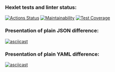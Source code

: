 ### Hexlet tests and linter status:
[![Actions Status](https://github.com/MirrexOne/java-project-71/actions/workflows/hexlet-check.yml/badge.svg)](https://github.com/MirrexOne/java-project-71/actions)
[![Maintainability](https://api.codeclimate.com/v1/badges/090e3bc93a359ad68ecc/maintainability)](https://codeclimate.com/github/MirrexOne/java-project-71/maintainability)
[![Test Coverage](https://api.codeclimate.com/v1/badges/090e3bc93a359ad68ecc/test_coverage)](https://codeclimate.com/github/MirrexOne/java-project-71/test_coverage)

### Presentation of plain JSON difference:
[![asciicast](https://asciinema.org/a/cyPZG0DgN5Cl1SJ0vX8B0NecI.svg)](https://asciinema.org/a/cyPZG0DgN5Cl1SJ0vX8B0NecI)
### Presentation of plain YAML difference:
[![asciicast](https://asciinema.org/a/rqpYIaI3Bz31IipOpU6e6kkg5.svg)](https://asciinema.org/a/rqpYIaI3Bz31IipOpU6e6kkg5)